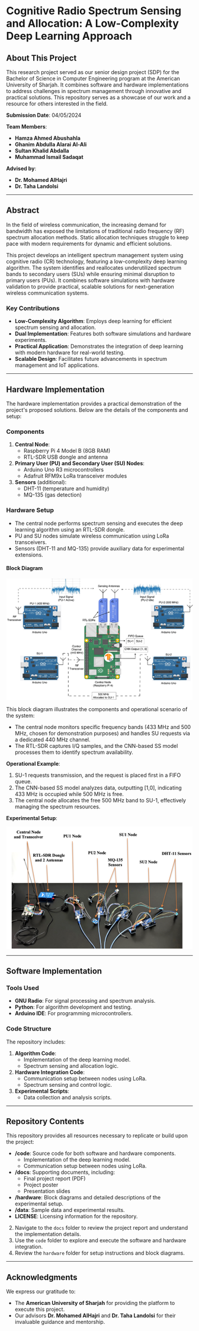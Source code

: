 # Cognitive Radio Spectrum Sensing and Allocation: A Low-Complexity Deep Learning Approach

## About This Project

This research project served as our senior design project (SDP) for the Bachelor of Science in Computer Engineering program at the American University of Sharjah. It combines software and hardware implementations to address challenges in spectrum management through innovative and practical solutions. This repository serves as a showcase of our work and a resource for others interested in the field. 

**Submission Date**: 04/05/2024

**Team Members**:

- **Hamza Ahmed Abushahla**
- **Ghanim Abdulla Alarai Al-Ali**
- **Sultan Khalid Abdalla**
- **Muhammad Ismail Sadaqat**

**Advised by**:

- **Dr. Mohamed AlHajri**
- **Dr. Taha Landolsi**

---

## Abstract

In the field of wireless communication, the increasing demand for bandwidth has exposed the limitations of traditional radio frequency (RF) spectrum allocation methods. Static allocation techniques struggle to keep pace with modern requirements for dynamic and efficient solutions.

This project develops an intelligent spectrum management system using cognitive radio (CR) technology, featuring a low-complexity deep learning algorithm. The system identifies and reallocates underutilized spectrum bands to secondary users (SUs) while ensuring minimal disruption to primary users (PUs). It combines software simulations with hardware validation to provide practical, scalable solutions for next-generation wireless communication systems.

### Key Contributions

- **Low-Complexity Algorithm**: Employs deep learning for efficient spectrum sensing and allocation.
- **Dual Implementation**: Features both software simulations and hardware experiments.
- **Practical Application**: Demonstrates the integration of deep learning with modern hardware for real-world testing.
- **Scalable Design**: Facilitates future advancements in spectrum management and IoT applications.

---

## Hardware Implementation

The hardware implementation provides a practical demonstration of the project's proposed solutions. Below are the details of the components and setup:

### Components

1. **Central Node**:
   - Raspberry Pi 4 Model B (8GB RAM)
   - RTL-SDR USB dongle and antenna
2. **Primary User (PU) and Secondary User (SU) Nodes**:
   - Arduino Uno R3 microcontrollers
   - Adafruit RFM9x LoRa transceiver modules
3. **Sensors** (additional):
   - DHT-11 (temperature and humidity)
   - MQ-135 (gas detection)

### Hardware Setup

- The central node performs spectrum sensing and executes the deep learning algorithm using an RTL-SDR dongle.
- PU and SU nodes simulate wireless communication using LoRa transceivers.
- Sensors (DHT-11 and MQ-135) provide auxiliary data for experimental extensions.

#### Block Diagram

![Block Diagram](hardware/block_diagram.png)

This block diagram illustrates the components and operational scenario of the system:

- The central node monitors specific frequency bands (433 MHz and 500 MHz, chosen for demonstration purposes) and handles SU requests via a dedicated 440 MHz channel.
- The RTL-SDR captures I/Q samples, and the CNN-based SS model processes them to identify spectrum availability.

**Operational Example**:
  1. SU-1 requests transmission, and the request is placed first in a FIFO queue.
  2. The CNN-based SS model analyzes data, outputting [1,0], indicating 433 MHz is occupied while 500 MHz is free.
  3. The central node allocates the free 500 MHz band to SU-1, effectively managing the spectrum resources.

**Experimental Setup**:

![Experimental Setup](hardware/experimental_setup.png)

---

## Software Implementation

### Tools Used

- **GNU Radio**: For signal processing and spectrum analysis.
- **Python**: For algorithm development and testing.
- **Arduino IDE**: For programming microcontrollers.

### Code Structure

The repository includes:

1. **Algorithm Code**:
   - Implementation of the deep learning model.
   - Spectrum sensing and allocation logic.
2. **Hardware Integration Code**:
   - Communication setup between nodes using LoRa.
   - Spectrum sensing and control logic.
3. **Experimental Scripts**:
   - Data collection and analysis scripts.

---

## Repository Contents

This repository provides all resources necessary to replicate or build upon the project:

- **/code**: Source code for both software and hardware components.
  - Implementation of the deep learning model.
  - Communication setup between nodes using LoRa.
- **/docs**: Supporting documents, including:
  - Final project report (PDF)
  - Project poster
  - Presentation slides
- **/hardware**: Block diagrams and detailed descriptions of the experimental setup.
- **/data**: Sample data and experimental results.
- **LICENSE**: Licensing information for the repository.

2. Navigate to the `docs` folder to review the project report and understand the implementation details.
3. Use the `code` folder to explore and execute the software and hardware integration.
4. Review the `hardware` folder for setup instructions and block diagrams.

---

## Acknowledgments

We express our gratitude to:

- The **American University of Sharjah** for providing the platform to execute this project.
- Our advisors **Dr. Mohamed AlHajri** and **Dr. Taha Landolsi** for their invaluable guidance and mentorship.


